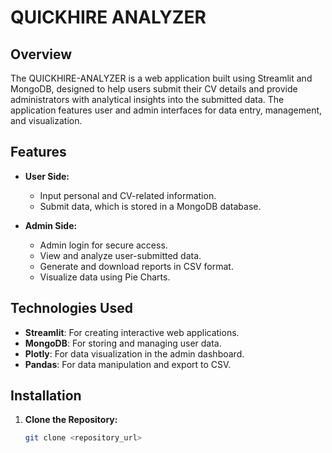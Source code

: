 # QUICKHIRE ANALYZER

## Overview

The QUICKHIRE-ANALYZER is a web application built using Streamlit and MongoDB, designed to help users submit their CV details and provide administrators with analytical insights into the submitted data. The application features user and admin interfaces for data entry, management, and visualization.

## Features

- **User Side:**
  - Input personal and CV-related information.
  - Submit data, which is stored in a MongoDB database.

- **Admin Side:**
  - Admin login for secure access.
  - View and analyze user-submitted data.
  - Generate and download reports in CSV format.
  - Visualize data using Pie Charts.

## Technologies Used

- **Streamlit**: For creating interactive web applications.
- **MongoDB**: For storing and managing user data.
- **Plotly**: For data visualization in the admin dashboard.
- **Pandas**: For data manipulation and export to CSV.

## Installation

1. **Clone the Repository:**
   ```bash
   git clone <repository_url>
